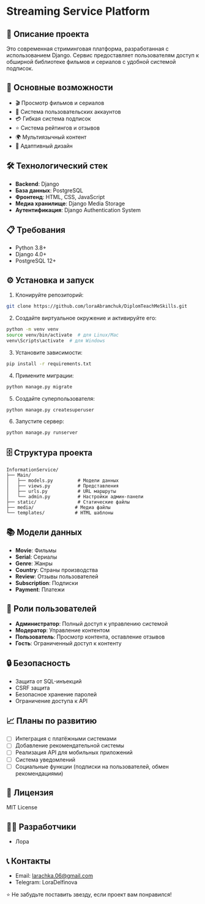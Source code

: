 # Streaming Service Platform

## 📝 Описание проекта

Это современная стриминговая платформа, разработанная с использованием Django. Сервис предоставляет пользователям доступ к обширной библиотеке фильмов и сериалов с удобной системой подписок.

## 🚀 Основные возможности

- 🎬 Просмотр фильмов и сериалов
- 👥 Система пользовательских аккаунтов
- 💳 Гибкая система подписок
- ⭐ Система рейтингов и отзывов
- 🌍 Мультиязычный контент
- 📱 Адаптивный дизайн

## 🛠 Технологический стек

- **Backend**: Django
- **База данных**: PostgreSQL
- **Фронтенд**: HTML, CSS, JavaScript
- **Медиа хранилище**: Django Media Storage
- **Аутентификация**: Django Authentication System

## 📋 Требования

- Python 3.8+
- Django 4.0+
- PostgreSQL 12+

## ⚙️ Установка и запуск

1. Клонируйте репозиторий:
```bash
git clone https://github.com/loraAbramchuk/DiplomTeachMeSkills.git
```

2. Создайте виртуальное окружение и активируйте его:
```bash
python -m venv venv
source venv/bin/activate  # для Linux/Mac
venv\Scripts\activate  # для Windows
```

3. Установите зависимости:
```bash
pip install -r requirements.txt
```

4. Примените миграции:
```bash
python manage.py migrate
```

5. Создайте суперпользователя:
```bash
python manage.py createsuperuser
```

6. Запустите сервер:
```bash
python manage.py runserver
```

## 🗄 Структура проекта

```
InformationService/
├── Main/
│   ├── models.py         # Модели данных
│   ├── views.py          # Представления
│   ├── urls.py           # URL маршруты
│   └── admin.py          # Настройки админ-панели
├── static/               # Статические файлы
├── media/               # Медиа файлы
└── templates/           # HTML шаблоны
```

## 📚 Модели данных

- **Movie**: Фильмы
- **Serial**: Сериалы
- **Genre**: Жанры
- **Country**: Страны производства
- **Review**: Отзывы пользователей
- **Subscription**: Подписки
- **Payment**: Платежи

## 👥 Роли пользователей

- **Администратор**: Полный доступ к управлению системой
- **Модератор**: Управление контентом
- **Пользователь**: Просмотр контента, оставление отзывов
- **Гость**: Ограниченный доступ к контенту

## 🔒 Безопасность

- Защита от SQL-инъекций
- CSRF защита
- Безопасное хранение паролей
- Ограничение доступа к API

## 📈 Планы по развитию

- [ ] Интеграция с платёжными системами
- [ ] Добавление рекомендательной системы
- [ ] Реализация API для мобильных приложений
- [ ] Система уведомлений
- [ ] Социальные функции (подписки на пользователей, обмен рекомендациями)

## 📄 Лицензия

MIT License

## 👨‍💻 Разработчики

- Лора

## 📞 Контакты

- Email: larachka.06@gmail.com
- Telegram: LoraDelfinova

⭐ Не забудьте поставить звезду, если проект вам понравился!